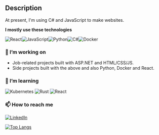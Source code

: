 ## Description

At present, I'm using C# and JavaScript to make websites.

**I mostly use these technologies**

<div style="display: flex; align-items: stretch" >
  <img src="https://img.shields.io/badge/react-%2320232a.svg?style=for-the-badge&logo=react&logoColor=%2361DAFB" alt="React"/>
  <img src="https://img.shields.io/badge/JavaScript-F7DF1E?logo=javascript&logoColor=000" alt="JavaScript"/>
  <img src="https://img.shields.io/badge/rust-%23000000.svg?style=for-the-badge&logo=rust&logoColor=white" alt="Python"/>
  <img src="https://custom-icon-badges.demolab.com/badge/C%23-%23239120.svg?logo=cshrp&logoColor=white" alt="C#"/>
  <img src="https://img.shields.io/badge/Docker-2496ED?logo=docker&logoColor=fff" alt="Docker" />
</div>

### 🔭 I’m working on

- Job-related projects built with ASP.NET and HTML/CSS/JS.
- Side projects built with the above and also Python, Docker and React.

### 🌱 I’m learning

<div display="flex">
  <img src="https://img.shields.io/badge/Kubernetes-326CE5?logo=kubernetes&logoColor=fff" alt="Kubernetes"/>
  <img src="https://img.shields.io/badge/Rust-%23000000.svg?e&logo=rust&logoColor=white" alt="Rust"/>
  <img src="https://img.shields.io/badge/React-%2320232a.svg?logo=react&logoColor=%2361DAFB" alt="React"/>
</div>

### 📫 How to reach me

<div display="flex">
  <a href="https://www.linkedin.com/in/klark-ahmeti/">
    <img src="https://img.shields.io/badge/linkedin-%230077B5.svg?style=for-the-badge&logo=linkedin&logoColor=white" alt="LinkedIn"/>
  </a>
</div>


[![Top Langs](https://github-readme-stats.vercel.app/api/top-langs/?username=Qwerier&show_icons=true&theme=radical)](https://github.com/anuraghazra/github-readme-stats)

<!--
**Qwerier/Qwerier** is a ✨ _special_ ✨ repository because its `README.md` (this file) appears on your GitHub profile.

Here are some ideas to get you started:

- 🔭 I’m currently working on ...
- 🌱 I’m currently learning ...
- 👯 I’m looking to collaborate on ...
- 🤔 I’m looking for help with ...
- 💬 Ask me about ...
- 📫 How to reach me: ...
- 😄 Pronouns: ...
- ⚡ Fun fact: ...
-->
